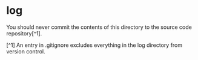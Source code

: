 # log

You should never commit the contents of this directory to the source code repository[^1].

[^1] An entry in .gitignore excludes everything in the log directory from version control.